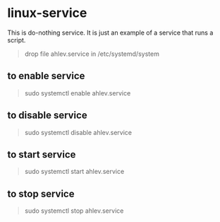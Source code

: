 # linux-service
This is do-nothing service. It is just an example of a service that runs a script.

> drop file ahlev.service in /etc/systemd/system

## to enable service
> sudo systemctl enable ahlev.service

## to disable service
> sudo systemctl disable ahlev.service

## to start service
> sudo systemctl start ahlev.service

## to stop service
> sudo systemctl stop ahlev.service




